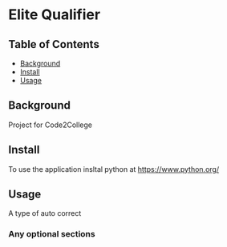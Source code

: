 # Elite Qualifier

## Table of Contents
- [Background](#background)
- [Install](#install)
- [Usage](#usage)
## Background
Project for Code2College
## Install
To use the application insltal python at https://www.python.org/
## Usage
A type of auto correct
### Any optional sections
